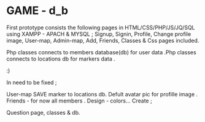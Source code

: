 # GAME - d_b


First prototype consists the following pages in HTML/CSS/PHP/JS/JQ/SQL using XAMPP - APACH & MYSQL ;
Signup, Signin, Profile, Change profile image, User-map, Admin-map, Add, Friends, Classes & Css pages included.

Php classes connects to members database(db) for user data .Php classes connects to locations db for markers data .

:)

In need to be fixed ;

User-map SAVE marker to locations db.
Defult avatar pic for profille image .
Friends - for now all members .
Design - colors...
Create ;

Question page, classes & db.
